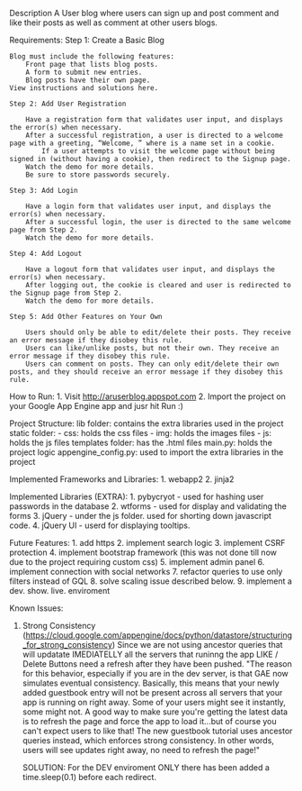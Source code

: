Description
    A User blog where users can sign up and post comment and like their posts as well as comment at other users blogs.

Requirements:
    Step 1: Create a Basic Blog

    Blog must include the following features:
        Front page that lists blog posts.
        A form to submit new entries.
        Blog posts have their own page.
    View instructions and solutions here.

    Step 2: Add User Registration

        Have a registration form that validates user input, and displays the error(s) when necessary.
        After a successful registration, a user is directed to a welcome page with a greeting, “Welcome, ” where is a name set in a cookie.
            If a user attempts to visit the welcome page without being signed in (without having a cookie), then redirect to the Signup page.
        Watch the demo for more details.
        Be sure to store passwords securely.

    Step 3: Add Login

        Have a login form that validates user input, and displays the error(s) when necessary.
        After a successful login, the user is directed to the same welcome page from Step 2.
        Watch the demo for more details.

    Step 4: Add Logout

        Have a logout form that validates user input, and displays the error(s) when necessary.
        After logging out, the cookie is cleared and user is redirected to the Signup page from Step 2.
        Watch the demo for more details.

    Step 5: Add Other Features on Your Own

        Users should only be able to edit/delete their posts. They receive an error message if they disobey this rule.
        Users can like/unlike posts, but not their own. They receive an error message if they disobey this rule.
        Users can comment on posts. They can only edit/delete their own posts, and they should receive an error message if they disobey this rule.

How to Run:
    1. Visit http://aruserblog.appspot.com
    2. Import the project on your Google App Engine app and jusr hit Run :)

Project Structure:
    lib folder:
        contains the extra libraries used in the project
        static folder:
            - css: holds the css files
            - img: holds the images files
            - js: holds the js files
        templates folder: has the .html files
        main.py: holds the project logic
        appengine_config.py: used to import the extra libraries in the project

Implemented Frameworks and Libraries:
        1. webapp2
        2. jinja2

Implemented Libraries (EXTRA):
    1. pybycryot - used for hashing user passwords in the database
    2. wtforms - used for display and validating the forms
    3. jQuery - under the js folder. used for shorting down javascript code.
    4. jQuery UI - userd for displaying tooltips.

Future Features:
    1. add https
    2. implement search logic
    3. implement CSRF protection
    4. implement bootstrap framework (this was not done till now  due to the project requiring custom css)
    5. implement admin panel
    6. implement connection with social networks
    7. refactor queries to use only filters instead of GQL
    8. solve scaling issue described below.
    9. implement a dev. show. live. enviroment

Known Issues:
1. Strong Consistency (https://cloud.google.com/appengine/docs/python/datastore/structuring_for_strong_consistency)
   Since we are not using ancestor queries that will updatate IMEDIATELLY all the servers that runinng the app LIKE / Delete Buttons
   need a refresh after they have been pushed.
   "The reason for this behavior, especially if you are in the dev server, is that GAE now simulates eventual consistency.
   Basically, this means that your newly added guestbook entry will not be present across all servers that your app is running
   on right away. Some of your users might see it instantly, some might not. A good way to make sure you're getting the latest data
   is to refresh the page and force the app to load it...but of course you can't expect users to like that!
   The new guestbook tutorial uses ancestor queries instead, which enforces strong consistency. In other words,
   users will see updates right away, no need to refresh the page!"

   SOLUTION: For the DEV enviroment ONLY there has been added a time.sleep(0.1) before each redirect.



